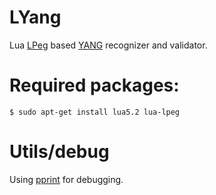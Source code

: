 # LYang

Lua [LPeg](http://www.inf.puc-rio.br/~roberto/lpeg/) based [YANG](https://tools.ietf.org/html/rfc6020) recognizer and validator.

# Required packages:

    $ sudo apt-get install lua5.2 lua-lpeg

# Utils/debug

Using [pprint](https://github.com/jagt/pprint.lua) for debugging.
